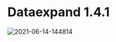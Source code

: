# Dataexpand 1.4.1

![2021-06-14-144814](http://jacklovespictures.oss-cn-beijing.aliyuncs.com/2021-06-15-021149.png)
